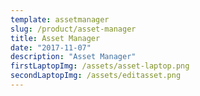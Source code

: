 ```yaml
---
template: assetmanager
slug: /product/asset-manager
title: Asset Manager
date: "2017-11-07"
description: "Asset Manager"
firstLaptopImg: /assets/asset-laptop.png
secondLaptopImg: /assets/editasset.png
---
```

